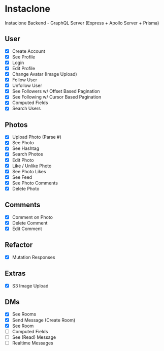 # Instaclone

Instaclone Backend - GraphQL Server (Express + Apollo Server + Prisma)

## User

- [x] Create Account
- [x] See Profile
- [x] Login
- [x] Edit Profile
- [x] Change Avatar (Image Upload)
- [x] Follow User
- [x] Unfollow User
- [x] See Followers w/ Offset Based Pagination
- [x] See Following w/ Cursor Based Pagination
- [x] Computed Fields
- [x] Search Users

## Photos

- [x] Upload Photo (Parse #)
- [x] See Photo
- [x] See Hashtag
- [x] Search Photos
- [x] Edit Photo
- [x] Like / Unlike Photo
- [x] See Photo Likes
- [x] See Feed
- [x] See Photo Comments
- [x] Delete Photo

## Comments

- [x] Comment on Photo
- [x] Delete Comment
- [x] Edit Comment

## Refactor

- [x] Mutation Responses

## Extras

- [x] S3 Image Upload

## DMs

- [x] See Rooms
- [x] Send Message (Create Room)
- [x] See Room
- [ ] Computed Fields
- [ ] See (Read) Message
- [ ] Realtime Messages
